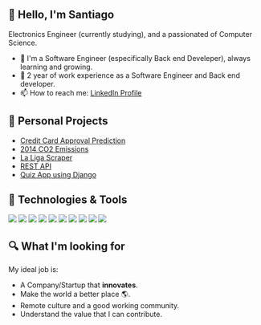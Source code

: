 ## :wave: Hello, I'm Santiago
Electronics Engineer (currently studying), and a passionated of Computer Science. 
- :seedling: I'm a Software Engineer (especifically Back end Develeper), always learning and growing.
- :book: 2 year of work experience as a Software Engineer and Back end developer.
- :mailbox: How to reach me: [LinkedIn Profile](https://www.linkedin.com/in/santiago-betancourt-8072a8205/)

## :microscope: Personal Projects
- [Credit Card Approval Prediction](https://github.com/Tiago08/credit-card-approval-prediction)
- [2014 CO2 Emissions](https://github.com/Tiago08/CO2-Emissions)
- [La Liga Scraper](https://github.com/Tiago08/laliga-scraper)
- [REST API](https://github.com/Tiago08/django-rest-api)
- [Quiz App using Django](https://github.com/Tiago08/django-quiz-app)

## :wrench: Technologies & Tools
![](https://img.shields.io/badge/Code-Python-informational?style=flat&logo=python&logoColor=white&color=yellow)
![](https://img.shields.io/badge/Code-Django-informational?style=flat&logo=django&logoColor=white&color=green)
![](https://img.shields.io/badge/Tools-Postgres-%23316192.svg?style=flat&logo=postgresql&logoColor=white)
![](https://img.shields.io/badge/Tools-Pandas-informational?style=flat&logo=pandas&logoColor=white&color=blue)
![](https://img.shields.io/badge/Tools-NumPy-informational?style=flat&logo=numpy&logoColor=white&color=blue)
![](https://img.shields.io/badge/Tools-Matplotlib-informational?style=flat&logo=matplotlib&logoColor=white&color=blue)
![](https://img.shields.io/badge/Tools-git-informational?style=flat&logo=git&logoColor=white&color=blue)
![](https://img.shields.io/badge/Tools-docker-informational?style=flat&logo=docker&logoColor=white&color=blue)
![](https://img.shields.io/badge/OS-Linux-informational?style=flat&logo=linux&logoColor=white&color=white)
![](https://img.shields.io/badge/Editor-VSCode-informational?style=flat&logo=visual-studio-code&logoColor=white&color=purple)


## :mag: What I'm looking for
My ideal job is:
- A Company/Startup that **innovates**.
- Make the world a better place :earth_americas:.
- Remote culture and a good working community.
- Understand the value that I can contribute.
